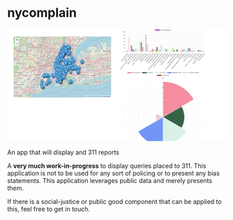 # nycomplain

![](./nycomplain-prototype-1.png)

An app that will display and 311 reports

A **very much work-in-progress** to display queries placed to 311. This application is not to be used for any sort of policing or to present any bias statements.
This application leverages public data and merely presents them.

If there is a social-justice or public good component that can be applied to this, feel free to get in touch.